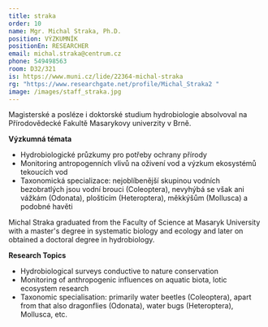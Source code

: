 ```yaml
---
title: straka
order: 10
name: Mgr. Michal Straka, Ph.D.
position: VÝZKUMNÍK
positionEn: RESEARCHER
email: michal.straka@centrum.cz
phone: 549498563
room: D32/321
is: https://www.muni.cz/lide/22364-michal-straka
rg: "https://www.researchgate.net/profile/Michal_Straka2 "
image: /images/staff_straka.jpg
---
```

<div class="cz">

Magisterské a posléze i doktorské studium hydrobiologie absolvoval na Přírodovědecké Fakultě
 Masarykovy univerzity v Brně.

**Výzkumná témata**

* Hydrobiologické průzkumy pro potřeby ochrany přírody
* Monitoring antropogenních vlivů na oživení vod a výzkum ekosystémů tekoucích vod
* Taxonomická specializace: nejoblíbenější skupinou vodních bezobratlých jsou vodní brouci
      (Coleoptera), nevyhýbá se však ani vážkám (Odonata), plošticím (Heteroptera), měkkýšům
      (Mollusca) a podobné havěti

</div>

<div class="en">

Michal Straka graduated from the Faculty of Science at Masaryk University with a master's degree in systematic biology and ecology and later on obtained a doctoral degree in hydrobiology.

**Research Topics**

* Hydrobiological surveys conductive to nature conservation
* Monitoring of anthropogenic influences on aquatic biota, lotic ecosystem research
* Taxonomic specialisation: primarily water beetles (Coleoptera), apart from that also dragonflies (Odonata), water bugs (Heteroptera), Mollusca, etc.

</div>